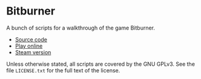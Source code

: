 # Bitburner

A bunch of scripts for a walkthrough of the game Bitburner.

-   [Source code](https://github.com/danielyxie/bitburner)
-   [Play online](https://danielyxie.github.io/bitburner/)
-   [Steam version](https://store.steampowered.com/app/1812820/Bitburner/)

Unless otherwise stated, all scripts are covered by the GNU GPLv3. See the
file `LICENSE.txt` for the full text of the license.
